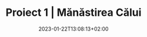 ---
title: "Proiect 1 | Mănăstirea Călui"
keywords: ["Manastirea Calui"]
date: 2023-01-22T13:08:13+02:00
draft: false
type: page
layout: proiect1
sitemap_exclude: false

sitemap:
  changefreq: weekly
  filename: sitemap.xml
  priority: 1


#----------------------------------------------------/
# Page
#----------------------------------------------------/
page:
  title: "Proiect <span>1</span>"


---